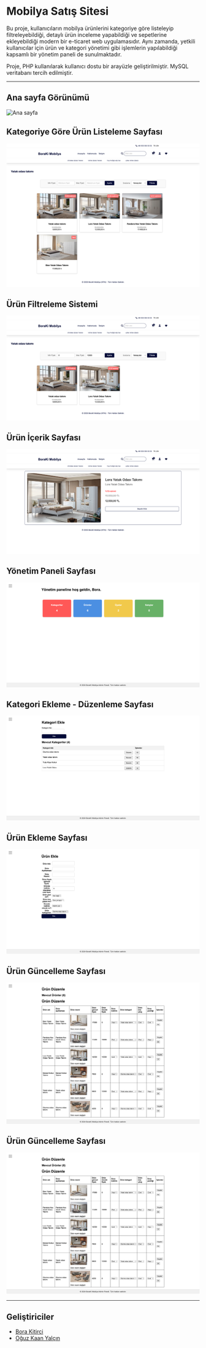 # Mobilya Satış Sitesi

Bu proje, kullanıcıların mobilya ürünlerini kategoriye göre listeleyip filtreleyebildiği, detaylı ürün inceleme yapabildiği ve sepetlerine ekleyebildiği modern bir e-ticaret web uygulamasıdır. Aynı zamanda, yetkili kullanıcılar için ürün ve kategori yönetimi gibi işlemlerin yapılabildiği kapsamlı bir yönetim paneli de sunulmaktadır.

Proje, PHP kullanılarak kullanıcı dostu bir arayüzle geliştirilmiştir. MySQL veritabanı tercih edilmiştir.

---

## Ana sayfa Görünümü

![Ana sayfa](images/1.png)

## Kategoriye Göre Ürün Listeleme Sayfası

![Ürün Listeleme Sayfası](images/2.png)

## Ürün Filtreleme Sistemi

![Ürün Filtreleme Sistemi](images/3.png)

## Ürün İçerik Sayfası

![Ürün İçerik Sayfası](images/4.png)

## Yönetim Paneli Sayfası

![Yönetim Paneli Sayfası](images/5.png)

## Kategori Ekleme - Düzenleme Sayfası

![Kategori Ekleme - Düzenleme Sayfası](images/6.png)

## Ürün Ekleme Sayfası

![Ürün Ekleme Sayfası](images/7.png)

## Ürün Güncelleme Sayfası

![Ürün Güncelleme Sayfası](images/8.png)

## Ürün Güncelleme Sayfası

![Ürün Güncelleme Sayfası](images/8.png)

---

## Geliştiriciler

- [Bora Kitirci](https://github.com/bboraki)
- [Oğuz Kaan Yalçın](https://github.com/oguzkaanyalcin)
